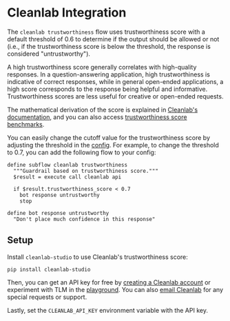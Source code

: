 # Cleanlab Integration

The `cleanlab trustworthiness` flow uses trustworthiness score with a default threshold of 0.6 to determine if the output should be allowed or not (i.e., if the trustworthiness score is below the threshold, the response is considered "untrustworthy").

A high trustworthiness score generally correlates with high-quality responses. In a question-answering application, high trustworthiness is indicative of correct responses, while in general open-ended applications, a high score corresponds to the response being helpful and informative. Trustworthiness scores are less useful for creative or open-ended requests.

The mathematical derivation of the score is explained in [Cleanlab's documentation](https://help.cleanlab.ai/tutorials/tlm/#how-does-the-tlm-trustworthiness-score-work), and you can also access [trustworthiness score benchmarks](https://cleanlab.ai/blog/trustworthy-language-model/).

You can easily change the cutoff value for the trustworthiness score by adjusting the threshold in the [config](https://github.com/NVIDIA/NeMo-Guardrails/tree/develop/nemoguardrails/library/cleanlab/flows.co). For example, to change the threshold to 0.7, you can add the following flow to your config:

```colang
define subflow cleanlab trustworthiness
  """Guardrail based on trustworthiness score."""
  $result = execute call cleanlab api

  if $result.trustworthiness_score < 0.7
    bot response untrustworthy
    stop

define bot response untrustworthy
  "Don't place much confidence in this response"
```

## Setup

Install `cleanlab-studio` to use Cleanlab's trustworthiness score:

```
pip install cleanlab-studio
```

Then, you can get an API key for free by [creating a Cleanlab account](https://app.cleanlab.ai/?signup_origin=TLM) or experiment with TLM in the [playground](https://tlm.cleanlab.ai/). You can also [email Cleanlab](mailto:sales@cleanlab.ai) for any special requests or support.

Lastly, set the `CLEANLAB_API_KEY` environment variable with the API key.
